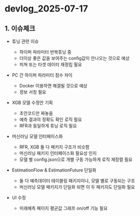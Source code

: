 # devlog_2025-07-17

## 1. 이슈체크

- 튜닝 관련 이슈
	- 하이퍼 파라미터 반복튜닝 중
	- 더이상 좋은 값을 보여주는 config값이 안나오는 것으로 예상
	- 피쳐 또는 타겟 데이터 재정립 필요

- PC 간 하이퍼 파라미터 점수 차이 
	- Docker 이용하면 해결될 것으로 예상
	- 정보 서칭 필요

- XGB 모델 수정안 기획
	- 초안코드만 짜놓음
	- 예측 결과의 정확도 확인 로직 필요
	- RFR과 동일하게 튜닝 로직 필요

- 머신러닝 모델 인터페이스화
	- RFR, XGB 둘 다 패키지 구조가 비슷함
	- 머신러닝 패키지 인터페이스화 필요성 인지
	- 모델 별 config.json으로 개별 구동 가능하게 로직 재정렬 필요

- EstimationFlow & EstimationFuture 단일화
	- 둘 다 예측데이터 테이블링 패키지이나, 모델 별로 구동되는 구조
	- 머신러닝 모델 패키지가 단일화 되면 이 두 패키지도 단일화 필요

- UI 수정
	- 미래예측 페이지 평균값 그래프 on/off 기능 필요